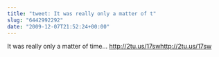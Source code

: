 ```yaml
---
title: "tweet: It was really only a matter of t"
slug: "6442992292"
date: "2009-12-07T21:52:24+00:00"
---
```

It was really only a matter of time... http://2tu.us/17swhttp://2tu.us/17sw